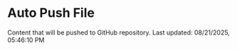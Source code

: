 # Auto Push File

Content that will be pushed to GitHub repository.
Last updated: 08/21/2025, 05:46:10 PM